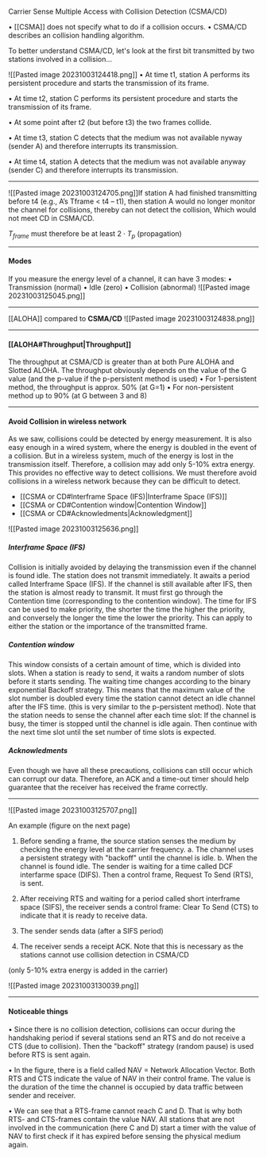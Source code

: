 Carrier Sense Multiple Access with Collision Detection (CSMA/CD)


• [[CSMA]] does not specify what to do if a collision occurs.
• CSMA/CD describes an collision handling algorithm.

To better understand CSMA/CD, let's look at the first bit transmitted by two stations involved in a collision…

![[Pasted image 20231003124418.png]]
• At time t1, station A performs its persistent procedure and starts the transmission of its frame.

• At time t2, station C performs its persistent procedure and starts the transmission of its frame.

• At some point after t2 (but before t3) the two frames collide.

• At time t3, station C detects that the medium was not available nyway (sender A) and therefore interrupts its transmission.

• At time t4, station A detects that the medium was not available anyway (sender C) and therefore interrupts its transmission.

***
![[Pasted image 20231003124705.png]]If station A had finished transmitting before t4 (e.g., A’s Tframe < t4 – t1), then station A would no longer monitor the channel for collisions,
thereby can not detect the collision, Which would not meet CD in
CSMA/CD.

$T_{frame}$ must therefore be at least $2 \cdot T_{p}$ (propagation)

***
#### Modes
If you measure the energy level of a channel, it can have 3 modes:
• Transmission (normal)
• Idle (zero)
• Collision (abnormal)
![[Pasted image 20231003125045.png]]
***

[[ALOHA]] compared to **CSMA/CD**
![[Pasted image 20231003124838.png]]

***
#### [[ALOHA#Throughput|Throughput]]
The throughput at CSMA/CD is greater than at both Pure ALOHA
and Slotted ALOHA.
The throughput obviously depends on the value of the G value
(and the p-value if the p-persistent method is used)
• For 1-persistent method, the throughput is approx. 50% (at G=1)
• For non-persistent method up to 90% (at G between 3 and 8)

***
#### Avoid Collision in wireless network

As we saw, collisions could be detected by energy measurement.
It is also easy enough in a wired system, where the energy is doubled in the event of a collision.
But in a wireless system, much of the energy is lost in the transmission itself. Therefore, a collision may add only 5-10% extra energy.
This provides no effective way to detect collisions.
We must therefore avoid collisions in a wireless network
because they can be difficult to detect.

* [[CSMA or CD#Interframe Space (IFS)|Interframe Space (IFS)]]
* [[CSMA or CD#Contention window|Contention Window]]
* [[CSMA or CD#Acknowledments|Acknowledgment]]

![[Pasted image 20231003125636.png]]

##### Interframe Space (IFS)
Collision is initially avoided by delaying the transmission even if the
channel is found idle.
The station does not transmit immediately. It awaits a period called
Interframe Space (IFS).
If the channel is still available after IFS, then the station is almost
ready to transmit. It must first go through the Contention time
(corresponding to the contention window).
The time for IFS can be used to make priority, the shorter the time the
higher the priority, and conversely the longer the time the lower the
priority. This can apply to either the station or the importance of the
transmitted frame.

##### Contention window
This window consists of a certain amount of time, which is divided into slots.
When a station is ready to send, it waits a random number of slots before it starts sending.
The waiting time changes according to the binary exponential Backoff
strategy.
This means that the maximum value of the slot number is doubled every time the station cannot detect an idle channel after the IFS time.
(this is very similar to the p-persistent method).
Note that the station needs to sense the channel after each time slot:
If the channel is busy, the timer is stopped until the channel is idle again.
Then continue with the next time slot until the set number of time slots is expected.

##### Acknowledments
Even though we have all these precautions, collisions can still
occur which can corrupt our data.
Therefore, an ACK and a time-out timer should help guarantee that
the receiver has received the frame correctly.

***

![[Pasted image 20231003125707.png]]

An example (figure on the next page)
1. Before sending a frame, the source station senses the medium by checking the energy level at the carrier frequency.
a. The channel uses a persistent strategy with "backoff" until the channel is idle.
b. When the channel is found idle. The sender is waiting for a time called DCF interfarme space (DIFS). Then a control frame, Request To Send (RTS), is sent.

2. After receiving RTS and waiting for a period called short interframe space (SIFS), the receiver sends a control frame: Clear To Send (CTS) to indicate that it is ready to receive data.

3. The sender sends data (after a SIFS period)

4. The receiver sends a receipt ACK. Note that this is necessary as the stations cannot use collision detection in CSMA/CD 

(only 5-10% extra energy is added in the carrier)

![[Pasted image 20231003130039.png]]

***
#### Noticeable things
• Since there is no collision detection, collisions can occur during the handshaking period if several stations send an RTS and do not receive a CTS (due to collision).
Then the "backoff" strategy (random pause) is used before RTS is sent again.

• In the figure, there is a field called NAV = Network Allocation Vector.
Both RTS and CTS indicate the value of NAV in their control frame.
The value is the duration of the time the channel is occupied by data
traffic between sender and receiver.

• We can see that a RTS-frame cannot reach C and D. That is why both RTS- and CTS-frames contain the value NAV.
All stations that are not involved in the communication (here C and D) start a timer with the value of NAV to first check if it has expired before sensing the physical medium again.
